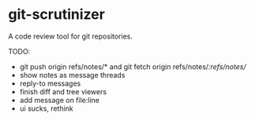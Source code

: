 # git-scrutinizer
A code review tool for git repositories.


TODO:
- git push origin refs/notes/*  and  git fetch origin refs/notes/*:refs/notes/*
- show notes as message threads
- reply-to messages
- finish diff and tree viewers
- add message on file:line
- ui sucks, rethink